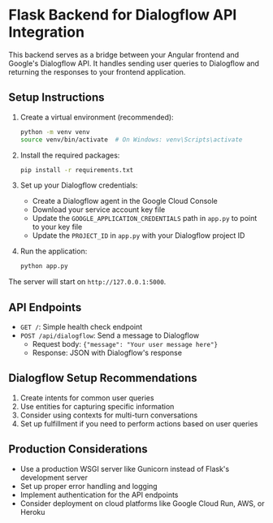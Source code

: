 # Flask Backend for Dialogflow API Integration

This backend serves as a bridge between your Angular frontend and Google's Dialogflow API. It handles sending user queries to Dialogflow and returning the responses to your frontend application.

## Setup Instructions

1. Create a virtual environment (recommended):
   ```bash
   python -m venv venv
   source venv/bin/activate  # On Windows: venv\Scripts\activate
   ```

2. Install the required packages:
   ```bash
   pip install -r requirements.txt
   ```

3. Set up your Dialogflow credentials:
   - Create a Dialogflow agent in the Google Cloud Console
   - Download your service account key file
   - Update the `GOOGLE_APPLICATION_CREDENTIALS` path in `app.py` to point to your key file
   - Update the `PROJECT_ID` in `app.py` with your Dialogflow project ID

4. Run the application:
   ```bash
   python app.py
   ```

The server will start on `http://127.0.0.1:5000`.

## API Endpoints

- `GET /`: Simple health check endpoint
- `POST /api/dialogflow`: Send a message to Dialogflow
  - Request body: `{"message": "Your user message here"}`
  - Response: JSON with Dialogflow's response

## Dialogflow Setup Recommendations

1. Create intents for common user queries
2. Use entities for capturing specific information
3. Consider using contexts for multi-turn conversations
4. Set up fulfillment if you need to perform actions based on user queries

## Production Considerations

- Use a production WSGI server like Gunicorn instead of Flask's development server
- Set up proper error handling and logging
- Implement authentication for the API endpoints
- Consider deployment on cloud platforms like Google Cloud Run, AWS, or Heroku
